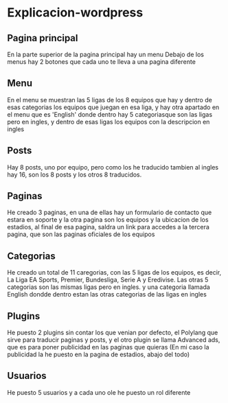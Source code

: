 # Explicacion-wordpress

## Pagina principal
En la parte superior de la pagina principal hay un menu
Debajo de los menus hay 2 botones que cada uno te lleva a una pagina diferente

## Menu
En el menu se muestran las 5 ligas de los 8 equipos que hay y dentro de esas categorias los equipos que juegan en esa liga, y hay otra apartado en el menu que es 'English' donde dentro hay 5 categoriasque son las ligas pero en ingles, y dentro de esas ligas los equipos con la descripcion en ingles

## Posts
Hay 8 posts, uno por equipo, pero como los he traducido tambien al ingles hay 16, son los 8 posts y los otros 8 traducidos.

## Paginas
He creado 3 paginas, en una de ellas hay un formulario de contacto que estara en soporte y la otra pagina son los equipos y la ubicacion de los estadios, al final de esa pagina, saldra un link para accedes a la tercera pagina, que son las paginas oficiales de los equipos

## Categorias
He creado un total de 11 caregorias, con las 5 ligas de los equipos, es decir, La Liga EA Sports, Premier, Bundesliga, Serie A y Eredivise. Las otras 5 categorias son las mismas ligas pero en ingles. y una categoria llamada English dondde dentro estan las otras categorias de las ligas en ingles

## Plugins
He puesto 2 plugins sin contar los que venian por defecto, el Polylang que sirve para traducir paginas y posts, y el otro plugin se llama Advanced ads, que es para poner publicidad en las paginas que quieras (En mi caso la publicidad la he puesto en la pagina de estadios, abajo del todo)

## Usuarios
He puesto 5 usuarios y a cada uno ole he puesto un rol diferente

